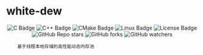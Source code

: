 # white-dew
<div align="center">
    <img alt="C Badge" src="https://img.shields.io/badge/C-3e4aac?logo=c&logoColor=fff&style=flat"/>
    <img alt="C++ Badge" src="https://img.shields.io/badge/C%2B%2B-00599C?logo=cplusplus&logoColor=fff&style=flat"/>
    <img alt="CMake Badge" src="https://img.shields.io/badge/CMake-cf3d7e?logo=cmake&logoColor=fff&color=cf3d7e&style=flat"/>
    <img alt="Linux Badge" src="https://img.shields.io/badge/Linux-FCC624?logo=linux&logoColor=000&color=yellow&style=flat"/>
    <img alt="License Badge" src="https://img.shields.io/github/license/vshowc/white-dew"/>
</div>
<div align="center">
    <img alt="GitHub Repo stars" src="https://img.shields.io/github/stars/vshowc/white-dew?style=social">
    <img alt="GitHub forks" src="https://img.shields.io/github/forks/vshowc/white-dew?style=social">
    <img alt="GitHub watchers" src="https://img.shields.io/github/watchers/vshowc/white-dew?style=social">
</div>


```text
    基于线程本地存储的高性能动态内存池
```
